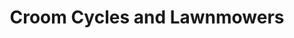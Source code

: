 ---
title: "Croom Cycles and Lawnmowers"
address: "Town Hall Croom Limerick Co. Limerick"
tel: "(061)397211"
county: "Limerick"
category: "Go Karting"
type: "Content"
lat: "52.5198999"
lng: "-8.717694163"
---